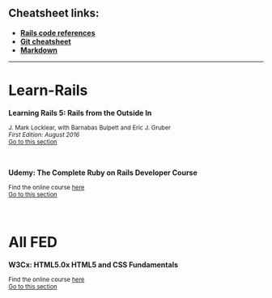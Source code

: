 ## Cheatsheet links:
- [**Rails code references**](https://github.com/LauraAubin/All-things-FED-and-Rails/blob/master/Ruby%20on%20Rails%20Cheatsheet.md)
- [**Git cheatsheet**](https://github.com/LauraAubin/All-things-FED-and-Rails/blob/master/Git%20Cheatsheet.md)
- [**Markdown**](https://github.com/LauraAubin/All-things-FED-and-Rails/blob/master/Markdown%20Cheatsheet.md)
<hr>

# Learn-Rails

**Learning Rails 5: Rails from the Outside In**  

<sup>J. Mark Locklear, with Barnabas Bulpett and Eric J. Gruber</sup>  
<sup>_First Edition: August 2016_</sup>   
<sup>[Go to this section](https://github.com/LauraAubin/All-things-FED-and-Rails/tree/master/Learning%20Rails%205-%20Rails%20from%20the%20Outside%20In/v.1)

<br>

**Udemy: The Complete Ruby on Rails Developer Course**

<sup>Find the online course [here](https://www.udemy.com/the-complete-ruby-on-rails-developer-course/learn/v4/overview)</sup><br>
<sup>[Go to this section](https://github.com/LauraAubin/All-things-FED-and-Rails/tree/master/Udemy%20Rails%20Course)</sup>

<br>

# All FED

**W3Cx: HTML5.0x HTML5 and CSS Fundamentals**

<sup>Find the online course [here](https://courses.edx.org/courses/course-v1:W3Cx+HTML5.0x+1T2017/course/)</sup>   
<sup>[Go to this section](https://github.com/LauraAubin/All-things-FED-and-Rails/tree/master/edX-%20HTML5%20and%20CSS)
